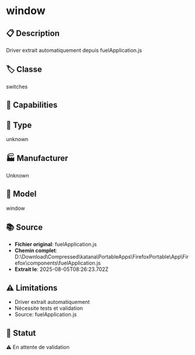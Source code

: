# window

## 📋 Description
Driver extrait automatiquement depuis fuelApplication.js

## 🏷️ Classe
switches

## 🔧 Capabilities


## 📡 Type
unknown

## 🏭 Manufacturer
Unknown

## 📱 Model
window

## 📚 Source
- **Fichier original**: fuelApplication.js
- **Chemin complet**: D:\Download\Compressed\katana\PortableApps\FirefoxPortable\App\Firefox\components\fuelApplication.js
- **Extrait le**: 2025-08-05T08:26:23.702Z

## ⚠️ Limitations
- Driver extrait automatiquement
- Nécessite tests et validation
- Source: fuelApplication.js

## 🚀 Statut
⚠️ En attente de validation
